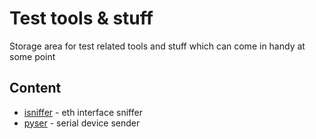 # Test tools & stuff
Storage area for test related tools and stuff which can come in handy at some point

## Content
* [isniffer](isniffer/readme.md) - eth interface sniffer
* [pyser](pyser/readme.md) - serial device sender
